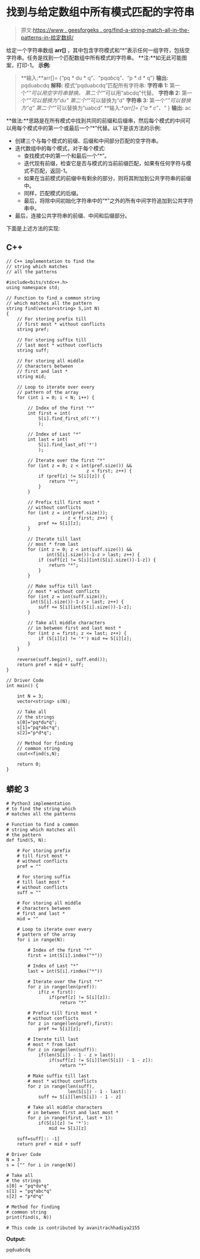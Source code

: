 # 找到与给定数组中所有模式匹配的字符串

> 原文:[https://www . geesforgeks . org/find-a-string-match-all-in-the-patterns-in-给定数组/](https://www.geeksforgeeks.org/find-a-string-which-matches-all-the-patterns-in-the-given-array/)

给定一个字符串数组 **arr[]** ，其中包含字符模式和“*”表示任何一组字符，包括空字符串。任务是找到一个匹配数组中所有模式的字符串。
**注:**如无此可能图案，打印-1。
**示例:**

> **输入:**arr[]= {“pq * du * q”、“pq*abc*q”、“p * d * q”}
> **输出:** pqduabcdq
> **解释:**
> 模式“pqduabcdq”匹配所有字符串:
> **字符串 1:**
> 第一个“*”可以用空字符串替换。
> 第二个“*”可以用“abcdq”代替。
> **字符串 2:**
> 第一个“*”可以替换为“du”
> 第二个“*”可以替换为“d”
> **字符串 3:**
> 第一个“*”可以替换为“q”
> 第二个“*”可以替换为“uabcd”
> **输入:**arr[]= {“a * c”、“* }
> **输出:** ac

**做法:**思路是在所有模式中找到共同的前缀和后缀串，然后每个模式的中间可以用每个模式中的第一个或最后一个“*”代替。以下是该方法的示例:

*   创建三个与每个模式的前缀、后缀和中间部分匹配的空字符串。
*   迭代数组中的每个模式，对于每个模式:
    *   查找模式中的第一个和最后一个“*”。
    *   迭代现有前缀，检查它是否与模式的当前前缀匹配，如果有任何字符与模式不匹配，返回-1。
    *   如果在当前模式的前缀中有剩余的部分，则将其附加到公共字符串的前缀中。
    *   同样，匹配模式的后缀。
    *   最后，将除中间初始化字符串中的“*”之外的所有中间字符追加到公共字符串中。
*   最后，连接公共字符串的前缀、中间和后缀部分。

下面是上述方法的实现:

## C++

```
// C++ implementation to find the
// string which matches
// all the patterns

#include<bits/stdc++.h>
using namespace std;

// Function to find a common string
// which matches all the pattern
string find(vector<string> S,int N)
{
    // For storing prefix till
    // first most * without conflicts
    string pref;

    // For storing suffix till
    // last most * without conflicts
    string suff;

    // For storing all middle
    // characters between
    // first and last *
    string mid;

    // Loop to iterate over every
    // pattern of the array
    for (int i = 0; i < N; i++) {

        // Index of the first "*"
        int first = int(
            S[i].find_first_of('*')
            );

        // Index of Last "*"
        int last = int(
            S[i].find_last_of('*')
            );

        // Iterate over the first "*"
        for (int z = 0; z < int(pref.size()) &&
                              z < first; z++) {
            if (pref[z] != S[i][z]) {
                return "*";
            }
        }

        // Prefix till first most *
        // without conflicts
        for (int z = int(pref.size());
                       z < first; z++) {
            pref += S[i][z];
        }

        // Iterate till last
        // most * from last
        for (int z = 0; z < int(suff.size()) &&
               int(S[i].size())-1-z > last; z++) {
            if (suff[z] != S[i][int(S[i].size())-1-z]) {
                return "*";
            }
        }

        // Make suffix till last
        // most * without conflicts
        for (int z = int(suff.size());
         int(S[i].size())-1-z > last; z++) {
            suff += S[i][int(S[i].size())-1-z];
        }

        // Take all middle characters
        // in between first and last most *
        for (int z = first; z <= last; z++) {
            if (S[i][z] != '*') mid += S[i][z];
        }
    }

    reverse(suff.begin(), suff.end());
    return pref + mid + suff;
}

// Driver Code
int main() {

    int N = 3;
    vector<string> s(N);

    // Take all
    // the strings
    s[0]="pq*du*q";
    s[1]="pq*abc*q";
    s[2]="p*d*q";

    // Method for finding
    // common string
    cout<<find(s,N);

    return 0;
}
```

## 蟒蛇 3

```
# Python3 implementation
# to find the string which
# matches all the patterns

# Function to find a common
# string which matches all
# the pattern
def find(S, N):

    # For storing prefix
    # till first most *
    # without conflicts
    pref = ""

    # For storing suffix
    # till last most *
    # without conflicts
    suff = ""

    # For storing all middle
    # characters between
    # first and last *
    mid = ""

    # Loop to iterate over every
    # pattern of the array
    for i in range(N):

        # Index of the first "*"
        first = int(S[i].index("*"))

        # Index of Last "*"
        last = int(S[i].rindex("*"))

        # Iterate over the first "*"
        for z in range(len(pref)):
            if(z < first):
                if(pref[z] != S[i][z]):
                    return "*"

        # Prefix till first most *
        # without conflicts
        for z in range(len(pref),first):
            pref += S[i][z];

        # Iterate till last
        # most * from last
        for z in range(len(suff)):
            if(len(S[i]) - 1 - z > last):
                if(suff[z] != S[i][len(S[i]) - 1 - z]):
                    return "*"

        # Make suffix till last
        # most * without conflicts
        for z in range(len(suff),
                       len(S[i]) - 1 - last):
            suff += S[i][len(S[i]) - 1 - z]

        # Take all middle characters
        # in between first and last most *
        for z in range(first, last + 1):
            if(S[i][z] != '*'):
                mid += S[i][z]

    suff=suff[:: -1]
    return pref + mid + suff

# Driver Code
N = 3
s = ["" for i in range(N)]

# Take all
# the strings
s[0] = "pq*du*q"
s[1] = "pq*abc*q"
s[2] = "p*d*q"

# Method for finding
# common string
print(find(s, N))

# This code is contributed by avanitrachhadiya2155
```

**Output:** 

```
pqduabcdq

```